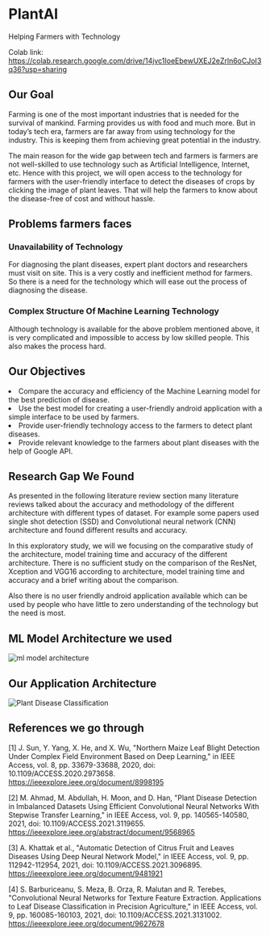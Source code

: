 # PlantAI
Helping Farmers with Technology

Colab link: https://colab.research.google.com/drive/14jvc1IoeEbewUXEJ2eZrln6oCJoI3q36?usp=sharing

## Our Goal
Farming is one of the most important industries that is needed for the survival of mankind. Farming provides us with food and much more. But in today’s tech era, farmers are far away from using technology for the industry. This is keeping them from achieving great potential in the industry. 

The main reason for the wide gap between tech and farmers is farmers are not well-skilled to use technology such as Artificial Intelligence, Internet, etc.  Hence with this project, we will open access to the technology for farmers with the user-friendly interface to detect the diseases of crops by clicking the image of plant leaves. That will help the farmers to know about the disease-free of cost and without hassle. 

## Problems farmers faces
### Unavailability of Technology
For diagnosing the plant diseases, expert plant doctors and researchers must visit on site. This is a very costly and inefficient method for farmers. So there is a need for the technology which will ease out the process of diagnosing the disease.
### Complex Structure Of Machine Learning Technology
Although technology is available for the above problem mentioned above, it is very complicated and impossible to access by low skilled people. This also makes the process hard.

## Our Objectives
<li>Compare the accuracy and efficiency of the Machine Learning model for the best prediction of disease.</li>
<li>Use the best model for creating a user-friendly android application with a simple interface to be used by farmers.</li>
<li>Provide user-friendly technology access to the farmers to detect plant diseases.</li>
<li>Provide relevant knowledge to the farmers about plant diseases with the help of Google API.</li>

## Research Gap We Found
As presented in the following literature review section many literature reviews talked about the accuracy and methodology of the different architecture with different types of dataset. For example some papers used single shot detection (SSD) and Convolutional neural network (CNN) architecture and found different results and accuracy.

In this exploratory study, we will we focusing on the comparative study of the architecture, model training time and accuracy of the different architecture. There is no sufficient study on the comparison of the ResNet, Xception and VGG16 according to architecture, model training time and accuracy and a brief writing about the comparison. 

Also there is no user friendly android application available which can be used by people who have little to zero understanding of the technology but the need is most.

## ML Model Architecture we used
![ml model architecture](https://user-images.githubusercontent.com/54211377/164741277-11dae845-e546-4ec6-97b1-869f97c6b5e4.png)

## Our Application Architecture
![Plant Disease Classification](https://user-images.githubusercontent.com/54211377/164741412-9f77c9fd-2395-4cfa-b24a-6f0e43a02de4.png)

## References we go through
[1] J. Sun, Y. Yang, X. He, and X. Wu, "Northern Maize Leaf Blight Detection Under Complex Field Environment Based on Deep Learning," in IEEE Access, vol. 8, pp. 33679-33688, 2020, doi: 10.1109/ACCESS.2020.2973658.
https://ieeexplore.ieee.org/document/8998195

[2] M. Ahmad, M. Abdullah, H. Moon, and D. Han, "Plant Disease Detection in Imbalanced Datasets Using Efficient Convolutional Neural Networks With Stepwise Transfer Learning," in IEEE Access, vol. 9, pp. 140565-140580, 2021, doi: 10.1109/ACCESS.2021.3119655.
https://ieeexplore.ieee.org/abstract/document/9568965

[3] A. Khattak et al., "Automatic Detection of Citrus Fruit and Leaves Diseases Using Deep Neural Network Model," in IEEE Access, vol. 9, pp. 112942-112954, 2021, doi: 10.1109/ACCESS.2021.3096895.
https://ieeexplore.ieee.org/document/9481921

[4] S. Barburiceanu, S. Meza, B. Orza, R. Malutan and R. Terebes, "Convolutional Neural Networks for Texture Feature Extraction. Applications to Leaf Disease Classification in Precision Agriculture," in IEEE Access, vol. 9, pp. 160085-160103, 2021, doi: 10.1109/ACCESS.2021.3131002.
https://ieeexplore.ieee.org/document/9627678
